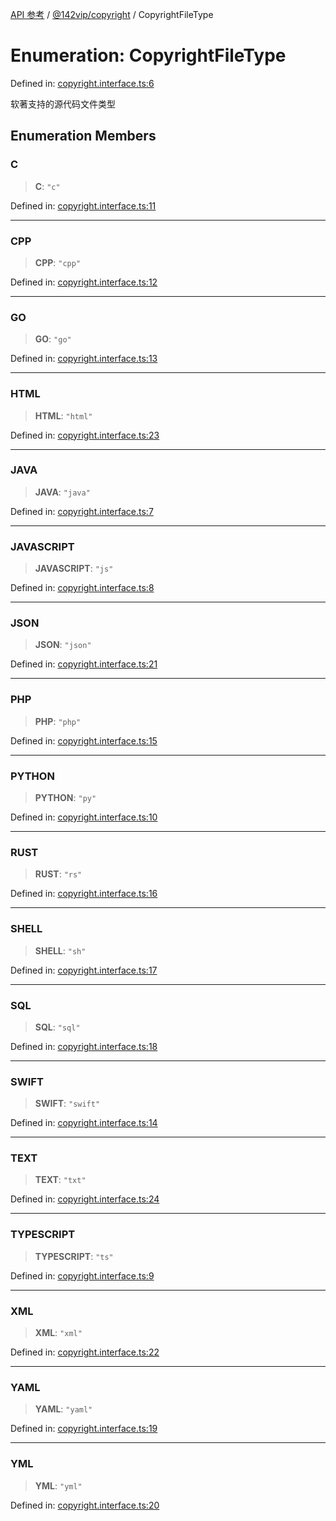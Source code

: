 [API 参考](../wiki/Home) / [@142vip/copyright](../wiki/@142vip.copyright) / CopyrightFileType

# Enumeration: CopyrightFileType

Defined in: [copyright.interface.ts:6](https://github.com/142vip/core-x/blob/15d5bc9ef4bece78c0e60bdf074a2d245f625100/packages/copyright/src/copyright.interface.ts#L6)

软著支持的源代码文件类型

## Enumeration Members

### C

> **C**: `"c"`

Defined in: [copyright.interface.ts:11](https://github.com/142vip/core-x/blob/15d5bc9ef4bece78c0e60bdf074a2d245f625100/packages/copyright/src/copyright.interface.ts#L11)

***

### CPP

> **CPP**: `"cpp"`

Defined in: [copyright.interface.ts:12](https://github.com/142vip/core-x/blob/15d5bc9ef4bece78c0e60bdf074a2d245f625100/packages/copyright/src/copyright.interface.ts#L12)

***

### GO

> **GO**: `"go"`

Defined in: [copyright.interface.ts:13](https://github.com/142vip/core-x/blob/15d5bc9ef4bece78c0e60bdf074a2d245f625100/packages/copyright/src/copyright.interface.ts#L13)

***

### HTML

> **HTML**: `"html"`

Defined in: [copyright.interface.ts:23](https://github.com/142vip/core-x/blob/15d5bc9ef4bece78c0e60bdf074a2d245f625100/packages/copyright/src/copyright.interface.ts#L23)

***

### JAVA

> **JAVA**: `"java"`

Defined in: [copyright.interface.ts:7](https://github.com/142vip/core-x/blob/15d5bc9ef4bece78c0e60bdf074a2d245f625100/packages/copyright/src/copyright.interface.ts#L7)

***

### JAVASCRIPT

> **JAVASCRIPT**: `"js"`

Defined in: [copyright.interface.ts:8](https://github.com/142vip/core-x/blob/15d5bc9ef4bece78c0e60bdf074a2d245f625100/packages/copyright/src/copyright.interface.ts#L8)

***

### JSON

> **JSON**: `"json"`

Defined in: [copyright.interface.ts:21](https://github.com/142vip/core-x/blob/15d5bc9ef4bece78c0e60bdf074a2d245f625100/packages/copyright/src/copyright.interface.ts#L21)

***

### PHP

> **PHP**: `"php"`

Defined in: [copyright.interface.ts:15](https://github.com/142vip/core-x/blob/15d5bc9ef4bece78c0e60bdf074a2d245f625100/packages/copyright/src/copyright.interface.ts#L15)

***

### PYTHON

> **PYTHON**: `"py"`

Defined in: [copyright.interface.ts:10](https://github.com/142vip/core-x/blob/15d5bc9ef4bece78c0e60bdf074a2d245f625100/packages/copyright/src/copyright.interface.ts#L10)

***

### RUST

> **RUST**: `"rs"`

Defined in: [copyright.interface.ts:16](https://github.com/142vip/core-x/blob/15d5bc9ef4bece78c0e60bdf074a2d245f625100/packages/copyright/src/copyright.interface.ts#L16)

***

### SHELL

> **SHELL**: `"sh"`

Defined in: [copyright.interface.ts:17](https://github.com/142vip/core-x/blob/15d5bc9ef4bece78c0e60bdf074a2d245f625100/packages/copyright/src/copyright.interface.ts#L17)

***

### SQL

> **SQL**: `"sql"`

Defined in: [copyright.interface.ts:18](https://github.com/142vip/core-x/blob/15d5bc9ef4bece78c0e60bdf074a2d245f625100/packages/copyright/src/copyright.interface.ts#L18)

***

### SWIFT

> **SWIFT**: `"swift"`

Defined in: [copyright.interface.ts:14](https://github.com/142vip/core-x/blob/15d5bc9ef4bece78c0e60bdf074a2d245f625100/packages/copyright/src/copyright.interface.ts#L14)

***

### TEXT

> **TEXT**: `"txt"`

Defined in: [copyright.interface.ts:24](https://github.com/142vip/core-x/blob/15d5bc9ef4bece78c0e60bdf074a2d245f625100/packages/copyright/src/copyright.interface.ts#L24)

***

### TYPESCRIPT

> **TYPESCRIPT**: `"ts"`

Defined in: [copyright.interface.ts:9](https://github.com/142vip/core-x/blob/15d5bc9ef4bece78c0e60bdf074a2d245f625100/packages/copyright/src/copyright.interface.ts#L9)

***

### XML

> **XML**: `"xml"`

Defined in: [copyright.interface.ts:22](https://github.com/142vip/core-x/blob/15d5bc9ef4bece78c0e60bdf074a2d245f625100/packages/copyright/src/copyright.interface.ts#L22)

***

### YAML

> **YAML**: `"yaml"`

Defined in: [copyright.interface.ts:19](https://github.com/142vip/core-x/blob/15d5bc9ef4bece78c0e60bdf074a2d245f625100/packages/copyright/src/copyright.interface.ts#L19)

***

### YML

> **YML**: `"yml"`

Defined in: [copyright.interface.ts:20](https://github.com/142vip/core-x/blob/15d5bc9ef4bece78c0e60bdf074a2d245f625100/packages/copyright/src/copyright.interface.ts#L20)

